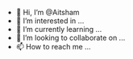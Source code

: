 - 👋 Hi, I’m @Aitsham
- 👀 I’m interested in ...
- 🌱 I’m currently learning ...
- 💞️ I’m looking to collaborate on ...
- 📫 How to reach me ...

<!---
Aitsham/Aitsham is a ✨ special ✨ repository because its `README.md` (this file) appears on your GitHub profile.
You can click the Preview link to take a look at your changes.
--->
